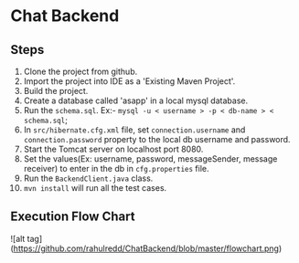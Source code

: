 
# Chat Backend

## Steps 
1. Clone the project from github.
2. Import the project into IDE as a 'Existing Maven Project'. 
3. Build the project.
4. Create a database called 'asapp' in a local mysql database.
5. Run the `schema.sql`. 
  Ex:- `mysql -u < username > -p < db-name > < schema.sql`;
6. In `src/hibernate.cfg.xml` file, set `connection.username` and `connection.password` property to the local db username and password. 
7. Start the Tomcat server on localhost port 8080.
8. Set the values(Ex: username, password, messageSender, message receiver)  to enter in the db in `cfg.properties` file. 
9. Run the `BackendClient.java` class. 
10. `mvn install` will run all the test cases.

## Execution Flow Chart
![alt tag] (https://github.com/rahulredd/ChatBackend/blob/master/flowchart.png)
